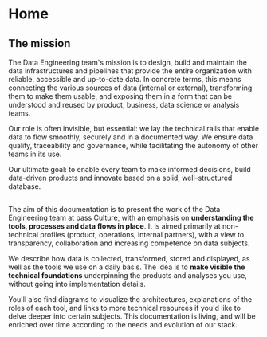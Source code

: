 # Home


## The mission

The Data Engineering team's mission is to design, build and maintain the data infrastructures and pipelines that provide the entire organization with reliable, accessible and up-to-date data. In concrete terms, this means connecting the various sources of data (internal or external), transforming them to make them usable, and exposing them in a form that can be understood and reused by product, business, data science or analysis teams.

Our role is often invisible, but essential: we lay the technical rails that enable data to flow smoothly, securely and in a documented way. We ensure data quality, traceability and governance, while facilitating the autonomy of other teams in its use.

Our ultimate goal: to enable every team to make informed decisions, build data-driven products and innovate based on a solid, well-structured database.

##

The aim of this documentation is to present the work of the Data Engineering team at pass Culture, with an emphasis on **understanding the tools, processes and data flows in place**. It is aimed primarily at non-technical profiles (product, operations, internal partners), with a view to transparency, collaboration and increasing competence on data subjects.

We describe how data is collected, transformed, stored and displayed, as well as the tools we use on a daily basis. The idea is to **make visible the technical foundations** underpinning the products and analyses you use, without going into implementation details.

You'll also find diagrams to visualize the architectures, explanations of the roles of each tool, and links to more technical resources if you'd like to delve deeper into certain subjects. This documentation is living, and will be enriched over time according to the needs and evolution of our stack.


##
